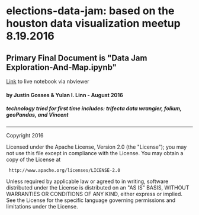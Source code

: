 # elections-data-jam: based on the houston data visualization meetup 8.19.2016

## Primary Final Document is "Data Jam Exploration-And-Map.ipynb"
<a href="https://nbviewer.jupyter.org/github/JustinGOSSES/elections-data-jam/blob/master/Data%20Jam%20Exploration-And-Map.ipynb">Link</a> to live notebook via nbviewer

#### by Justin Gosses & Yulan I. Linn - August 2016

##### technology tried for first time includes: trifecta data wrangler, folium, geoPandas, and Vincent
---------------------------------------------------------------------------------------

   Copyright 2016

   Licensed under the Apache License, Version 2.0 (the "License");
   you may not use this file except in compliance with the License.
   You may obtain a copy of the License at

     http://www.apache.org/licenses/LICENSE-2.0

   Unless required by applicable law or agreed to in writing, software
   distributed under the License is distributed on an "AS IS" BASIS,
   WITHOUT WARRANTIES OR CONDITIONS OF ANY KIND, either express or implied.
   See the License for the specific language governing permissions and
   limitations under the License.
